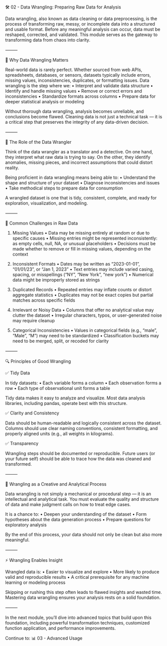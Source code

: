 🛠️ 02 - Data Wrangling: Preparing Raw Data for Analysis

Data wrangling, also known as data cleaning or data preprocessing, is the process of transforming raw, messy, or incomplete data into a structured and usable format. Before any meaningful analysis can occur, data must be reshaped, corrected, and validated. This module serves as the gateway to transforming data from chaos into clarity.

⸻

🤔 Why Data Wrangling Matters

Real-world data is rarely perfect. Whether sourced from web APIs, spreadsheets, databases, or sensors, datasets typically include errors, missing values, inconsistencies, duplicates, or formatting issues. Data wrangling is the step where we:
	•	Interpret and validate data structure
	•	Identify and handle missing values
	•	Remove or correct errors and inconsistencies
	•	Standardize formats across columns
	•	Prepare data for deeper statistical analysis or modeling

Without thorough data wrangling, analysis becomes unreliable, and conclusions become flawed. Cleaning data is not just a technical task — it is a critical step that preserves the integrity of any data-driven decision.

⸻

🤷 The Role of the Data Wrangler

Think of the data wrangler as a translator and a detective. On one hand, they interpret what raw data is trying to say. On the other, they identify anomalies, missing pieces, and incorrect assumptions that could distort reality.

Being proficient in data wrangling means being able to:
	•	Understand the shape and structure of your dataset
	•	Diagnose inconsistencies and issues
	•	Take methodical steps to prepare data for consumption

A wrangled dataset is one that is tidy, consistent, complete, and ready for exploration, visualization, and modeling.

⸻

🔄 Common Challenges in Raw Data

1. Missing Values
	•	Data may be missing entirely at random or due to specific causes
	•	Missing entries might be represented inconsistently: as empty cells, null, NA, or unusual placeholders
	•	Decisions must be made whether to remove or fill in missing values, depending on the context

2. Inconsistent Formats
	•	Dates may be written as “2023-01-01”, “01/01/23”, or “Jan 1, 2023”
	•	Text entries may include varied casing, spacing, or misspellings (“NY”, “New York”, “new york”)
	•	Numerical data might be improperly stored as strings

3. Duplicated Records
	•	Repeated entries may inflate counts or distort aggregate statistics
	•	Duplicates may not be exact copies but partial matches across specific fields

4. Irrelevant or Noisy Data
	•	Columns that offer no analytical value may clutter the dataset
	•	Irregular characters, typos, or user-generated noise may require cleanup

5. Categorical Inconsistencies
	•	Values in categorical fields (e.g., “male”, “Male”, “M”) may need to be standardized
	•	Classification buckets may need to be merged, split, or recoded for clarity

⸻

🔍 Principles of Good Wrangling

✅ Tidy Data

In tidy datasets:
	•	Each variable forms a column
	•	Each observation forms a row
	•	Each type of observational unit forms a table

Tidy data makes it easy to analyze and visualize. Most data analysis libraries, including pandas, operate best with this structure.

✅ Clarity and Consistency

Data should be human-readable and logically consistent across the dataset. Columns should use clear naming conventions, consistent formatting, and properly aligned units (e.g., all weights in kilograms).

✅ Transparency

Wrangling steps should be documented or reproducible. Future users (or your future self) should be able to trace how the data was cleaned and transformed.

⸻

🤝 Wrangling as a Creative and Analytical Process

Data wrangling is not simply a mechanical or procedural step — it is an intellectual and analytical task. You must evaluate the quality and structure of data and make judgment calls on how to treat edge cases.

It is a chance to:
	•	Deepen your understanding of the dataset
	•	Form hypotheses about the data generation process
	•	Prepare questions for exploratory analysis

By the end of this process, your data should not only be clean but also more meaningful.

⸻

⚡️ Wrangling Enables Insight

Wrangled data is:
	•	Easier to visualize and explore
	•	More likely to produce valid and reproducible results
	•	A critical prerequisite for any machine learning or modeling process

Skipping or rushing this step often leads to flawed insights and wasted time. Mastering data wrangling ensures your analysis rests on a solid foundation.

⸻

In the next module, you’ll dive into advanced topics that build upon this foundation, including powerful transformation techniques, customized function application, and performance improvements.

Continue to: 📊 03 - Advanced Usage
